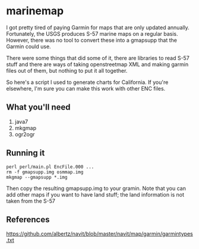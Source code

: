 marinemap
=========

I got pretty tired of paying Garmin for maps that are only updated annually. Fortunately, the USGS produces
S-57 marine maps on a regular basis. However, there was no tool to convert these into a gmapsupp that the Garmin
could use.

There were some things that did some of it, there are libraries to read S-57 stuff and there are ways of taking
openstreetmap XML and making garmin files out of them, but nothing to put it all together.

So here's a script I used to generate charts for California. If you're elsewhere, I'm sure you can make this work
with other ENC files.

What you'll need
----------------
1. java7
2. mkgmap
3. ogr2ogr

Running it
----------
    perl perl/main.pl EncFile.000 ...
    rm -f gmapsupp.img osmmap.img
    mkgmap --gmapsupp *.img

Then copy the resulting gmapsupp.img to your gramin. Note that you can add other maps if you want to have land stuff; the
land information is not taken from the S-57


References
----------
https://github.com/albertz/navit/blob/master/navit/map/garmin/garmintypes.txt
